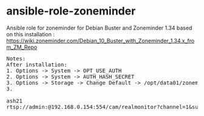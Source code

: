 # ansible-role-zoneminder
Ansible role for zoneminder for Debian Buster and Zoneminder 1.34 based on this installation : https://wiki.zoneminder.com/Debian_10_Buster_with_Zoneminder_1.34.x_from_ZM_Repo

<pre>
Notes:
After installation:
1. Options -> System -> OPT_USE_AUTH
2. Options -> System -> AUTH_HASH_SECRET
3. Options -> Storage -> Change Default -> /opt/data01/zoneminder
3.

ash21
rtsp://admin:@192.168.0.154:554/cam/realmonitor?channel=1&subtype=0
 
</pre>
